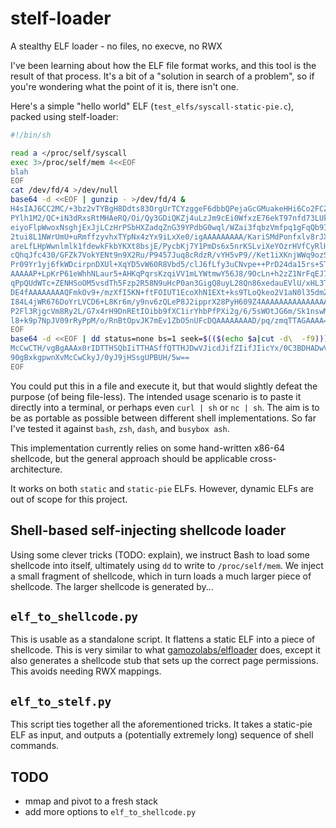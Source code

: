 # stelf-loader
A stealthy ELF loader - no files, no execve, no RWX

I've been learning about how the ELF file format works, and this tool is the result
of that process. It's a bit of a "solution in search of a problem",
so if you're wondering what the point of it is, there isn't one.

Here's a simple "hello world" ELF (`test_elfs/syscall-static-pie.c`), packed using stelf-loader:

```sh
#!/bin/sh

read a </proc/self/syscall
exec 3>/proc/self/mem 4<<EOF
blah
EOF
cat /dev/fd/4 >/dev/null
base64 -d <<EOF | gunzip - >/dev/fd/4 &
H4sIAJ6CC2MC/+3bz2vTYBgH8Ddts83OrgUrTCYzggeF6dbbQPejaGcGMuakeHHi6Co2FCZr5y8U
PYlh1M2/QC+iN3dRxsRtMHAeRQ/Oi/Qy3GDiQKZj4uLzJm9cEi0WfxzE76ekT97nfd73LUkuaUhs
eiyoFlpWwoxNsghjExJjLCzHrPSbHXZadqZnG39YPdbG0wql/WZai3fqbzVmfpq1gFqQb9Iy3do2
2tui8L1NWrUmU+uRmffzyvhxTYpNx4zYx9iLxXe0/igAAAAAAAAA/KariSMdPonfxlv8rJXx1kjE
areLfLHpWwnlmlk1fdewkFkbYKXt8bsjE/PycbKj7Y1PmDs6x5nrKSLviXeYOzrHVfCyRlHe5o4h
cQhqJfc430/GFZk7VokYENt9n9X2Ru/P9457Juq8cRdzR/vYH5vP9//Ket1iXKnjWWq9ozSugpXP
Pr09Yr1yj6fkWDcirpnDXUl+XqYD5vW60R8Vbd5/clJ6fLfy3uCNvpe++PrD24da15rs+STHvAAA
AAAAAP+LpKrP61eWhhNLaur5+AHKqPqrsKzqiVV1mLYWtmwY56J8/9OcLn+h2zZ1NrFqEJ7rnRET
qPpQUdWTc+ZENHSoOM5vsdTh5Fzp2R58N9uHcP0an3GigQ8uyL28Qn86xedauEVlU/xHL3TQ3mjv
DE4fAAAAAAAAQFmkOv9+/mzXfI5KN+ftFOIUT1EcoXhN1EXt+ks9TLoQkeo2V1aN0l35dmZt4+8N
I84L4jWR676DoYrLVCD6+L8Kr6m/y9nv6zQLeP8J2ipprX28PyH609Z4AAAAAAAAAAAAAAAAAACA
P2Fl3RjgcVm8Ry2L/G7x4rH9DnREtIOibb9fXC1irYhbPfPXi2g/6/5sWOtJG6m/Sk1nswMNSi7f
l8+k9p7NpJV09rRyPpM/o/RnBtOpvJK7mEv1ZbO5nUFcDQAAAAAAAAD/pq/zmqTTAGAAAA==
EOF
base64 -d <<EOF | dd status=none bs=1 seek=$(($(echo $a|cut -d\  -f9))) >&3
McCwCTH/vgBgAAAx0rIDTTHSQbIiTTHASffQTTHJDwVJicdJifZIifJIicYx/0C3BDHADwVIhcB4
90gBxkgpwnXvMcCwCkyJ/0yJ9jHSsgUPBUH/5w==
EOF
```

You could put this in a file and execute it, but that would slightly defeat the
purpose (of being file-less). The intended usage scenario is to paste it directly into a terminal,
or perhaps even `curl | sh` or `nc | sh`. The aim is to be as portable as possible between different shell implementations. So far I've tested it against `bash`, `zsh`, `dash`, and `busybox ash`.

This implementation currently relies on some hand-written x86-64 shellcode, but the
general approach should be applicable cross-architecture.

It works on both `static` and `static-pie` ELFs. However, dynamic ELFs are out of scope for this project.

## Shell-based self-injecting shellcode loader

Using some clever tricks (TODO: explain), we instruct Bash to
load some shellcode into itself, ultimately using `dd` to write to `/proc/self/mem`.
We inject a small fragment of shellcode, which in turn loads a much larger piece
of shellcode. The larger shellcode is generated by...

## `elf_to_shellcode.py`

This is usable as a standalone script. It flattens a static
ELF into a piece of shellcode. This is very similar to what [gamozolabs/elfloader](https://github.com/gamozolabs/elfloader) does,
except it also generates a shellcode stub that sets up the correct page permissions.
This avoids needing RWX mappings.

## `elf_to_stelf.py`

This script ties together all the aforementioned tricks. It takes a static-pie ELF as input, and outputs a (potentially extremely long) sequence of shell commands.

## TODO

- mmap and pivot to a fresh stack
- add more options to `elf_to_shellcode.py`
